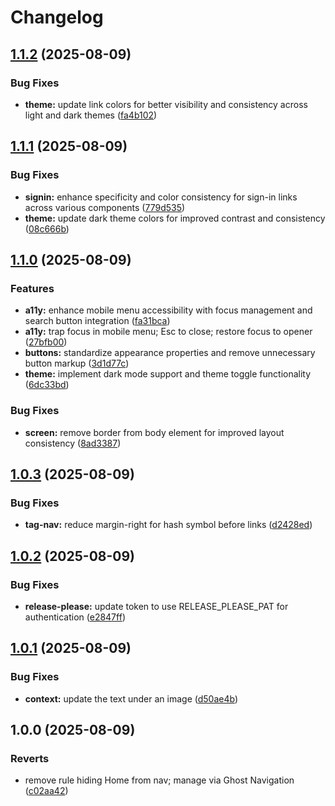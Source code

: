 # Changelog

## [1.1.2](https://github.com/zhawtof/hawtofthepress/compare/v1.1.1...v1.1.2) (2025-08-09)


### Bug Fixes

* **theme:** update link colors for better visibility and consistency across light and dark themes ([fa4b102](https://github.com/zhawtof/hawtofthepress/commit/fa4b102e758a2d79b25fadbbc010a34800a2b6e6))

## [1.1.1](https://github.com/zhawtof/hawtofthepress/compare/v1.1.0...v1.1.1) (2025-08-09)


### Bug Fixes

* **signin:** enhance specificity and color consistency for sign-in links across various components ([779d535](https://github.com/zhawtof/hawtofthepress/commit/779d535837b0f22c0049f8ff2c041c85306e3de6))
* **theme:** update dark theme colors for improved contrast and consistency ([08c666b](https://github.com/zhawtof/hawtofthepress/commit/08c666bf77b349de01f9ecd407bb56ab42836242))

## [1.1.0](https://github.com/zhawtof/hawtofthepress/compare/v1.0.3...v1.1.0) (2025-08-09)


### Features

* **a11y:** enhance mobile menu accessibility with focus management and search button integration ([fa31bca](https://github.com/zhawtof/hawtofthepress/commit/fa31bcada30fd9114461f03e0f14d06cfb153447))
* **a11y:** trap focus in mobile menu; Esc to close; restore focus to opener ([27bfb00](https://github.com/zhawtof/hawtofthepress/commit/27bfb009343989e0310f4d8291ae2aa612483c46))
* **buttons:** standardize appearance properties and remove unnecessary button markup ([3d1d77c](https://github.com/zhawtof/hawtofthepress/commit/3d1d77c5a2e100e77f98c66f7c3a3ecb5cc71de9))
* **theme:** implement dark mode support and theme toggle functionality ([6dc33bd](https://github.com/zhawtof/hawtofthepress/commit/6dc33bde4ada3920bb381fd4a0acba50413bea5e))


### Bug Fixes

* **screen:** remove border from body element for improved layout consistency ([8ad3387](https://github.com/zhawtof/hawtofthepress/commit/8ad3387fea2ce22a19c51056a0a88b30e0ec478e))

## [1.0.3](https://github.com/zhawtof/hawtofthepress/compare/v1.0.2...v1.0.3) (2025-08-09)


### Bug Fixes

* **tag-nav:** reduce margin-right for hash symbol before links ([d2428ed](https://github.com/zhawtof/hawtofthepress/commit/d2428edf401fdf4789c779e7fc2e3d5f1600e393))

## [1.0.2](https://github.com/zhawtof/hawtofthepress/compare/v1.0.1...v1.0.2) (2025-08-09)


### Bug Fixes

* **release-please:** update token to use RELEASE_PLEASE_PAT for authentication ([e2847ff](https://github.com/zhawtof/hawtofthepress/commit/e2847ffb02910521e841bceb47ab96a8dadd34cc))

## [1.0.1](https://github.com/zhawtof/hawtofthepress/compare/1.0.0...v1.0.1) (2025-08-09)


### Bug Fixes

* **context:** update the text under an image ([d50ae4b](https://github.com/zhawtof/hawtofthepress/commit/d50ae4b0e4c1ffd38dd3b696d52215c1c66198aa))

## 1.0.0 (2025-08-09)


### Reverts

* remove rule hiding Home from nav; manage via Ghost Navigation ([c02aa42](https://github.com/zhawtof/hawtofthepress/commit/c02aa425c72ae979e89eea5e32cb19a52ed3ddf5))
